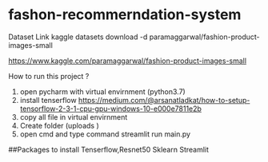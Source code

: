 # fashon-recommerndation-system
Dataset Link
kaggle datasets download -d paramaggarwal/fashion-product-images-small


https://www.kaggle.com/paramaggarwal/fashion-product-images-small

How to run this project ?

1) open pycharm with virtual envirnment (python3.7)
2) install tenserflow 
    https://medium.com/@arsanatladkat/how-to-setup-tensorflow-2-3-1-cpu-gpu-windows-10-e000e7811e2b
3) copy all file in virtual envirnment
4) Create folder (uploads ) 
5) open cmd and type command streamlit run main.py 

##Packages to install 
Tenserflow,Resnet50
Sklearn
Streamlit
